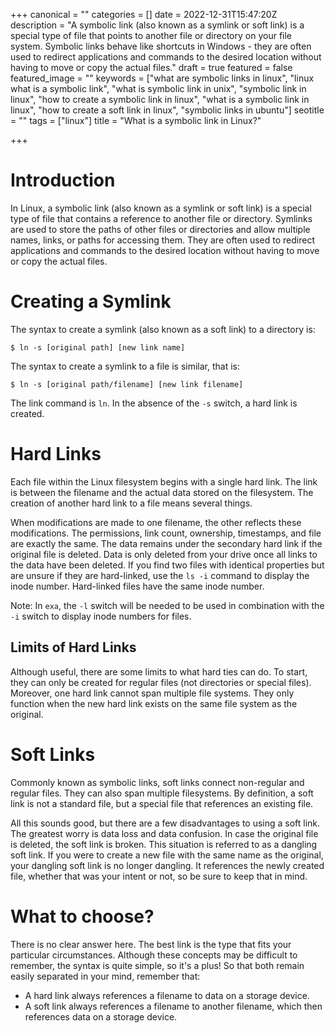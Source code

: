 +++
canonical = ""
categories = []
date = 2022-12-31T15:47:20Z
description = "A symbolic link (also known as a symlink or soft link) is a special type of file that points to another file or directory on your file system. Symbolic links behave like shortcuts in Windows - they are often used to redirect applications and commands to the desired location without having to move or copy the actual files."
draft = true
featured = false
featured_image = ""
keywords = ["what are symbolic links in linux", "linux what is a symbolic link", "what is symbolic link in unix", "symbolic link in linux", "how to create a symbolic link in linux", "what is a symbolic link in linux", "how to create a soft link in linux", "symbolic links in ubuntu"]
seotitle = ""
tags = ["linux"]
title = "What is a symbolic link in Linux?"

+++
# Introduction

In Linux, a symbolic link (also known as a symlink or soft link) is a special type of file that contains a reference to another file or directory. Symlinks are used to store the paths of other files or directories and allow multiple names, links, or paths for accessing them. They are often used to redirect applications and commands to the desired location without having to move or copy the actual files.

# Creating a Symlink

The syntax to create a symlink (also known as a soft link) to a directory is:

`$ ln -s [original path] [new link name]`

The syntax to create a symlink to a file is similar, that is:

`$ ln -s [original path/filename] [new link filename]`

The link command is `ln`. In the absence of the `-s` switch, a hard link is created.

# Hard Links

Each file within the Linux filesystem begins with a single hard link. The link is between the filename and the actual data stored on the filesystem. The creation of another hard link to a file means several things.

When modifications are made to one filename, the other reflects these modifications. The permissions, link count, ownership, timestamps, and file are exactly the same. The data remains under the secondary hard link if the original file is deleted. Data is only deleted from your drive once all links to the data have been deleted. If you find two files with identical properties but are unsure if they are hard-linked, use the `ls -i` command to display the inode number. Hard-linked files have the same inode number.

Note: In `exa`, the `-l` switch will be needed to be used in combination with the `-i` switch to display inode numbers for files.

## Limits of Hard Links

Although useful, there are some limits to what hard ties can do. To start, they can only be created for regular files (not directories or special files). Moreover, one hard link cannot span multiple file systems. They only function when the new hard link exists on the same file system as the original.

# Soft Links

Commonly known as symbolic links, soft links connect non-regular and regular files. They can also span multiple filesystems. By definition, a soft link is not a standard file, but a special file that references an existing file.

All this sounds good, but there are a few disadvantages to using a soft link. The greatest worry is data loss and data confusion. In case the original file is deleted, the soft link is broken. This situation is referred to as a dangling soft link. If you were to create a new file with the same name as the original, your dangling soft link is no longer dangling. It references the newly created file, whether that was your intent or not, so be sure to keep that in mind.

# What to choose?

There is no clear answer here. The best link is the type that fits your particular circumstances. Although these concepts may be difficult to remember, the syntax is quite simple, so it's a plus! So that both remain easily separated in your mind, remember that:

* A hard link always references a filename to data on a storage device.
* A soft link always references a filename to another filename, which then references data on a storage device.